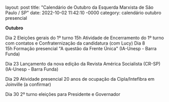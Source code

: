 layout: post
title: "Calendário de Outubro da Esquerda Marxista de São Paulo / SP"
date: 2022-10-02 11:42:10 -0000
category: calendário outubro presencial

**Outubro**
	
Dia 2	Eleições gerais do 1º turno
	15h Atividade de Encerramento do 1º turno com contatos e Confraternização da candidatura (com Lucy) 
Dia 8	
	15h Formação presencial "A questão da Frente Única" (IA-Unesp - Barra Funda)
	
Dia 23	Lançamento da nova edição da Revista América Socialista (CR-SP)  (IA-Unesp - Barra Funda)
	
Dia 29	Atividade presencial 20 anos de ocupação da Cipla/Intefibra em Joinville (a confirmar)
	
Dia 30	2º turno eleições para Presidente e Governador
	
